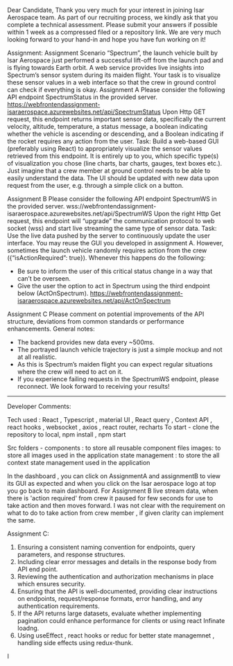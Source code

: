 Dear Candidate,
Thank you very much for your interest in joining Isar Aerospace team. As part of our recruiting
process, we kindly ask that you complete a technical assessment. Please submit your answers
if possible within 1 week as a compressed filed or a repository link. We are very much looking
forward to your hand-in and hope you have fun working on it!

Assignment:
Assignment Scenario
“Spectrum”, the launch vehicle built by Isar Aerospace just performed a successful lift-off from
the launch pad and is flying towards Earth orbit. A web service provides live insights into
Spectrum’s sensor system during its maiden flight. Your task is to visualize these sensor values
in a web interface so that the crew in ground control can check if everything is okay.
Assignment A
Please consider the following API endpoint SpectrumStatus in the provided server.
https://webfrontendassignment-isaraerospace.azurewebsites.net/api/SpectrumStatus
Upon Http GET request, this endpoint returns important sensor data, specifically the current
velocity, altitude, temperature, a status message, a boolean indicating whether the vehicle is
ascending or descending, and a Boolean indicating if the rocket requires any action from the
user.
Task: Build a web-based GUI (preferably using React) to appropriately visualize the sensor
values retrieved from this endpoint. It is entirely up to you, which specific type(s) of visualization
you chose (line charts, bar charts, gauges, text boxes etc.). Just imagine that a crew member
at ground control needs to be able to easily understand the data. The UI should be updated
with new data upon request from the user, e.g. through a simple click on a button.

Assignment B
Please consider the following API endpoint SpectrumWS in the provided server.
wss://webfrontendassignment-isaraerospace.azurewebsites.net/api/SpectrumWS
Upon the right Http Get request, this endpoint will “upgrade” the communication protocol to
web socket (wss) and start live streaming the same type of sensor data.
Task: Use the live data pushed by the server to continuously update the user interface. You
may reuse the GUI you developed in assignment A. However, sometimes the launch vehicle
randomly requires action from the crew ({“isActionRequired”: true}). Whenever this happens
do the following:
- Be sure to inform the user of this critical status change in a way that can’t be overseen.
- Give the user the option to act in Spectrum using the third endpoint below
(ActOnSpectrum).
https://webfrontendassignment-isaraerospace.azurewebsites.net/api/ActOnSpectrum

Assignment C
Please comment on potential improvements of the API structure, deviations from common
standards or performance enhancements.
General notes:
- The backend provides new data every ~500ms.
- The portrayed launch vehicle trajectory is just a simple mockup and not at all realistic.
- As this is Spectrum’s maiden flight you can expect regular situations where the crew
will need to act on it.
- If you experience failing requests in the SpectrumWS endpoint, please reconnect.
We look forward to receiving your results!

--------------------------------------------------------------------------------------------------
Developer Comments:

Tech used : React , Typescript , material UI , React query , Context API , react hooks , websocket , axios , react router, recharts
To start - clone the repository to local, npm install , npm start

Src folders -
components : to store all reusable component files
images: to store all images used in the application
state management : to store the all context state management used in the application

In the dashboard , you can click on AssignmentA and assignmentB to view its GUI as expected and when you click on the Isar aerospace logo at top you go back to main dashboard. For Assignment B live stream data, when there is 'action required' from crew it paused for few seconds for use to take action and then moves forward.
I was not clear with the requirement on what to do to take action from crew member , if given clarity can implement the same.

Assignment C:
1.  Ensuring a consistent naming convention for endpoints, query parameters, and response structures.
2.  Including clear error messages and details in the response body from API end point.
3.  Reviewing the authentication and authorization mechanisms in place which ensures security.
4.  Ensuring that the API is well-documented, providing clear instructions on endpoints, request/response formats, error handling, and any authentication requirements.
5.  If the API returns large datasets, evaluate whether implementing pagination could enhance performance for clients or using react Infinate loadng.
6.  Using useEffect , react hooks or reduc for better state managemnet , handling side effects using redux-thunk.

I 

